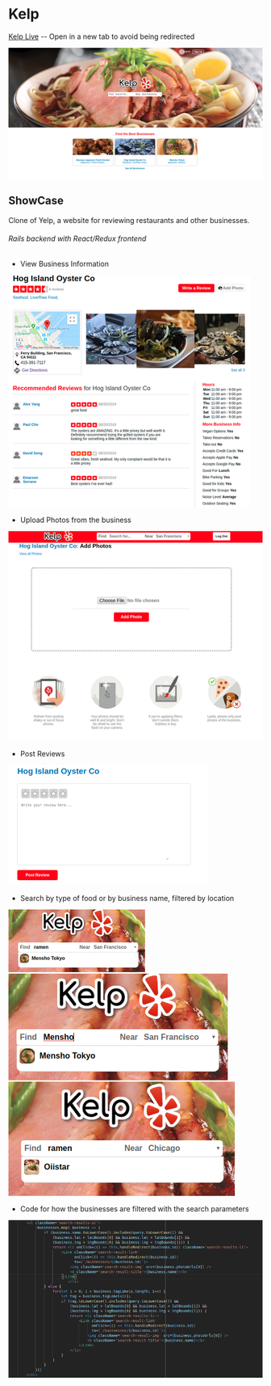 # Kelp

[Kelp Live](https://kelpp.herokuapp.com/#/) -- Open in a new tab to avoid being redirected

<img src="./public/homepage_screenshot.png" />

## ShowCase

Clone of Yelp, a website for reviewing restaurants and other businesses.

###### Rails backend with React/Redux frontend

* View Business Information

![business show](./public/business_show_sc.png)

* Upload Photos from the business

![business show](./public/phto_upload_sc.png)

* Post Reviews

![business show](./public/review_form_sc.png)

* Search by type of food or by business name, filtered by location

![business show](./public/tag_search.png)
![business show](./public/name_search.png)
![business show](./public/chicago_search.png)

* Code for how the businesses are filtered with the search parameters

![](./public/code_snippet.png)
